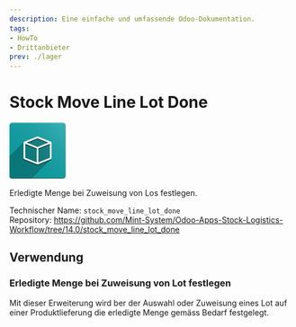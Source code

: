 ```yaml
---
description: Eine einfache und umfassende Odoo-Dokumentation.
tags:
- HowTo
- Drittanbieter
prev: ./lager
---
```

# Stock Move Line Lot Done
![icon_oms_box](assets/icon_oms_box.png)

Erledigte Menge bei Zuweisung von Los festlegen.

Technischer Name: `stock_move_line_lot_done`\
Repository: <https://github.com/Mint-System/Odoo-Apps-Stock-Logistics-Workflow/tree/14.0/stock_move_line_lot_done>

## Verwendung

### Erledigte Menge bei Zuweisung von Lot festlegen

Mit dieser Erweiterung wird ber der Auswahl oder Zuweisung eines Lot auf einer Produktlieferung die erledigte Menge gemäss Bedarf festgelegt.
